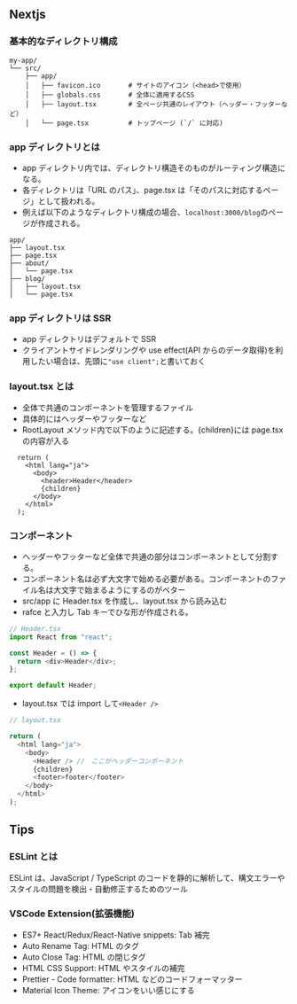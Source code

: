 ## Nextjs

### 基本的なディレクトリ構成

```
my-app/
└── src/
    ├── app/
    │   ├── favicon.ico       # サイトのアイコン（<head>で使用）
    │   ├── globals.css       # 全体に適用するCSS
    │   ├── layout.tsx        # 全ページ共通のレイアウト（ヘッダー・フッターなど）
    │   └── page.tsx          # トップページ (`/` に対応)
```

### app ディレクトリとは

- app ディレクトリ内では、ディレクトリ構造そのものがルーティング構造になる。
- 各ディレクトリは「URL のパス」、page.tsx は「そのパスに対応するページ」として扱われる。
- 例えば以下のようなディレクトリ構成の場合、`localhost:3000/blog`のページが作成される。

```
app/
├── layout.tsx
├── page.tsx
├── about/
│   └── page.tsx
├── blog/
│   ├── layout.tsx
│   └── page.tsx
```

### app ディレクトリは SSR

- app ディレクトリはデフォルトで SSR
- クライアントサイドレンダリングや use effect(API からのデータ取得)を利用したい場合は、先頭に`"use client";`と書いておく

### layout.tsx とは

- 全体で共通のコンポーネントを管理するファイル
- 具体的にはヘッダーやフッターなど
- RootLayout メソッド内で以下のように記述する。{children}には page.tsx の内容が入る

```
  return (
    <html lang="ja">
      <body>
        <header>Header</header>
        {children}
      </body>
    </html>
  );
```

### コンポーネント

- ヘッダーやフッターなど全体で共通の部分はコンポーネントとして分割する。
- コンポーネント名は必ず大文字で始める必要がある。コンポーネントのファイル名は大文字で始まるようにするのがベター
- src/app に Header.tsx を作成し、layout.tsx から読み込む
- rafce と入力し Tab キーでひな形が作成される。

```ts
// Header.tsx
import React from "react";

const Header = () => {
  return <div>Header</div>;
};

export default Header;
```

- layout.tsx では import して`<Header />`

```ts
// layout.tsx

return (
  <html lang="ja">
    <body>
      <Header /> //　ここがヘッダーコンポーネント
      {children}
      <footer>footer</footer>
    </body>
  </html>
);
```

## Tips

### ESLint とは

ESLint は、JavaScript / TypeScript のコードを静的に解析して、構文エラーやスタイルの問題を検出・自動修正するためのツール

### VSCode Extension(拡張機能)

- ES7+ React/Redux/React-Native snippets: Tab 補完
- Auto Rename Tag: HTML のタグ
- Auto Close Tag: HTML の閉じタグ
- HTML CSS Support: HTML やスタイルの補完
- Prettier - Code formatter: HTML などのコードフォーマッター
- Material Icon Theme: アイコンをいい感じにする
